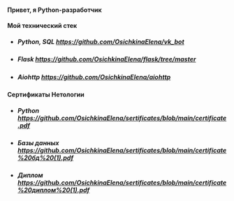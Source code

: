 #### Привет, я Python-разработчик

#### **Мой технический стек**
+ ##### Python, SQL https://github.com/OsichkinaElena/vk_bot
+ ##### Flask https://github.com/OsichkinaElena/flask/tree/master
+ ##### Aiohttp https://github.com/OsichkinaElena/aiohttp
#### **Сертификаты Нетологии**
+ ##### Python https://github.com/OsichkinaElena/sertificates/blob/main/certificate.pdf
+ ##### Базы данных https://github.com/OsichkinaElena/sertificates/blob/main/certificate%20бд%20(1).pdf
+ ##### Диплом https://github.com/OsichkinaElena/sertificates/blob/main/certificate%20диплом%20(1).pdf
